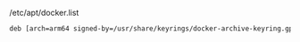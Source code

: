 /etc/apt/docker.list

```sh
deb [arch=arm64 signed-by=/usr/share/keyrings/docker-archive-keyring.gpg] https://download.docker.com/linux/ubuntu focal stable
```